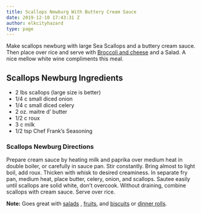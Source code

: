 ```yaml
---
title: Scallops Newburg With Buttery Cream Sauce
date: 2019-12-10 17:43:31 Z
author: elkcityhazard
type: page
---
```


Make scallops newburg with large Sea Scallops and a buttery cream sauce. Then place over rice and serve with [Broccoli and cheese][1] and a Salad. A nice mellow white wine compliments this meal.

## Scallops Newburg Ingredients

  * 2 lbs scallops (large size is better)
  * 1/4 c small diced onion
  * 1/4 c small diced celery
  * 2 oz. maitre d&#8217; butter
  * 1/2 c roux
  * 3 c milk
  * 1/2 tsp Chef Frank&#8217;s Seasoning

### Scallops Newburg Directions

Prepare cream sauce by heating milk and paprika over medium heat in double boiler, or carefully in sauce pan. Stir constantly. Bring almost to light boil, add roux. Thicken with whisk to desired creaminess. In separate fry pan, medium heat, place butter, celery, onion, and scallops. Sautee easily until scallops are solid white, don&#8217;t overcook. Without draining, combine scallops with cream sauce. Serve over rice.

**Note:** Goes great with [salads][2] , [fruits][3], and [biscuits][4] or [dinner rolls][5].

 [1]: /wordpress/recipes-for-special-occasions-and-events/cheese-broccoli-recipe/
 [2]: /wordpress/vegetables-and-salad-recipes/
 [3]: /wordpress/institutional-recipes-for-200/fresh-fruit-tray-for-special-occasions/
 [4]: /wordpress/easy-breakfast-recipes/fresh-homemade-biscuits/
 [5]: /wordpress/easy-bread-recipes/